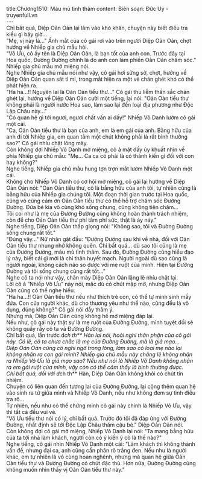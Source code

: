 title:Chương1510: Máu mủ tình thâm
content:
Biên soạn: Đức Uy - truyenfull.vn<br>---<br>Chỉ bất quá, Diệp Oản Oản lại lâm vào khó khăn, chuyện này biết điều tra kiểu gì bây giờ…<br>"Mẹ, vị này là..." Ánh mắt của cô gái rơi vào trên người Diệp Oản Oản, chợt hướng về Nhiếp gia chủ mẫu hỏi.<br>"Vô Ưu, cô ấy tên là Diệp Oản Oản, là bạn tốt của anh con. Trước đây tại Hoa quốc, Đường Đường chính là do anh con làm phiền Oản Oản chăm sóc." Nhiếp gia chủ mẫu mở miệng nói.<br>Nghe Nhiếp gia chủ mẫu nói như vậy, cô gái hơi sững sờ, chợt, hướng về Diệp Oản Oản quan sát tỉ mỉ, trong mắt hiện ra một vẻ chán ghét khó có thể phát hiện ra.<br>"Ha ha...!! Nguyên lai là Oản Oản tiểu thư..." Cô gái thu liễm thần sắc chán ghét lại, hướng về Diệp Oản Oản cười một tiếng, lại nói: "Oản Oản tiểu thư không phải là người nước Hoa sao, làm sao lại đến loại địa phương như Độc Lập Châu này..."<br>"Có quan hệ gì tới ngươi, ngươi chất vấn ai đấy!" Nhiếp Vô Danh lườm cô gái một cái.<br>"Ca, Oản Oản tiểu thư là bạn của anh, em là em gái của anh. Bằng hữu của anh đi tới Nhiếp gia, em quan tâm một chút không phải là rất bình thường sao?" Cô gái nhíu chặt lông mày.<br>Còn không đợi Nhiếp Vô Danh mở miệng, cô ả mặt đầy ủy khuất nhìn về phía Nhiếp gia chủ mẫu: "Mẹ... Ca ca có phải là có thành kiến gì đối với con hay không?"<br>Nghe tiếng, Nhiếp gia chủ mẫu hung tợn trợn mắt lườm Nhiếp Vô Danh một cái.<br>Không cho Nhiếp Vô Danh có cơ hội mở miệng, cô gái lại hướng về Diệp Oản Oản nói: "Oản Oản tiểu thư, cô là bằng hữu của anh tôi, tự nhiên cũng là bằng hữu của Nhiếp gia chúng tôi. Một đoạn thời gian trước tại Hoa quốc, cũng vô cùng cảm ơn Oản Oản tiểu thư có thể hỗ trợ chăm sóc Đường Đường. Đứa bé kia vô cùng khó sống chung, cũng không tiện chăm…<br>Tôi coi như là mẹ của Đường Đường cũng không hoàn thành trách nhiệm, còn để cho Oản Oản tiểu thư phí tâm phí sức, thật là áy náy."<br>Nghe tiếng, Diệp Oản Oản thấp giọng nói: "Không sao, tôi và Đường Đường sống chung rất tốt."<br>"Đúng vậy..." Nữ nhân gật đầu: "Đường Đường sau khi về nhà, đối với Oản Oản tiểu thư nhung nhớ không quên. Chỉ bất quá... dù sao tôi cũng là mẹ của Đường Đường, máu mủ tình thâm. Sau đó, Đường Đường cũng hiểu đạo lý này, biết cái gì mới là chí thân huyết mạch. Người ngoài dù sao cũng là người ngoài, không cách nào so được với mẹ ruột của mình. Hiện tại Đường Đường và tôi sống chung cũng rất tốt..."<br>Nghe cô ta nói như vậy, chân mày Diệp Oản Oản lặng lẽ nhíu chặt lại.<br>Lời cô ả “Nhiếp Vô Ưu” này nói, mặc dù có chút mập mờ, nhưng Diệp Oản Oản cũng có thể nghe hiểu.<br>"Ha ha...!! Oản Oản tiểu thư nếu như thích trẻ con, có thể tự mình sinh mấy đứa. Con của người khác, dù cho thương yêu như thế nào, cũng đều là vô dụng, đúng không?" Cô gái nói đầy thâm ý.<br>Nhưng mà, Diệp Oản Oản cũng không hề mở miệng đáp lại.<br>Nếu như, cô gái này thật sự là mẹ ruột của Đường Đường, mình tuyệt đối sẽ không quấy rầy cô ta và Đường Đường.<br>Chỉ bất quá, lần trước d*ch th** Hàn lại nói, hoài nghi thân phận của cô gái này. Có lẽ, cô ta chưa chắc là mẹ của Đường Đường, mà là giả mạo...<br>Diệp Oản Oản cũng có nghi ngờ trong lòng, làm sao có loại mẹ nào lại không nhận ra con gái mình? Nhiếp gia chủ mẫu này chẳng lẽ không nhận ra Nhiếp Vô Ưu là giả mạo sao? Nếu như nói là Nhiếp Vô Danh không nhận ra em gái ruột của mình, vậy còn có thể cảm thấy là bình thường được.<br>Chỉ bất quá, đối với d*ch th** Hàn, Diệp Oản Oản không khỏi có chút tín nhiệm.<br>Chuyện có liên quan đến tương lai của Đường Đường, lại cộng thêm quan hệ vào sinh ra tử giữa mình và Nhiếp Vô Danh, nếu như không đem sự tình điều tra rõ...<br>Tự nhiên, nếu như có thể chứng minh cô gái này chính là Nhiếp Vô Ưu, vậy thì tất cả đều vui vẻ.<br>"Vô Ưu tiểu thư nói có lý, chỉ bất quá. Trước đó tôi đã đáp ứng với Đường Đường, nhất định sẽ tới Độc Lập Châu thăm cậu bé." Diệp Oản Oản nói.<br>Còn không đợi cô gái mở miệng, Nhiếp Vô Danh lại nói: "Ta mang bằng hữu của ta tới nhà làm khách, ngươi còn có ý kiến ý cò là thế nào?"<br>Nghe tiếng, cô gái nhìn Nhiếp Vô Danh một cái: "Làm khách thì không thành vấn đề, nhưng đại ca, anh cũng cần phân rõ trắng đen. Nếu như là người khác, em tự nhiên là vô cùng hoan nghênh, nhưng mà quan hệ giữa Oản Oản tiểu thư và Đường Đường có chút đặc thù. Hơn nữa, Đường Đường cũng không muốn nhìn thấy vị Oản Oản tiểu thư này."